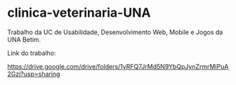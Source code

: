 # clinica-veterinaria-UNA
Trabalho da UC de Usabilidade, Desenvolvimento Web, Mobile e Jogos da UNA Betim.

Link do trabalho:

https://drive.google.com/drive/folders/1yRFQ7JrMd5N9YbQpJynZrmrMiPuA2Gzj?usp=sharing
